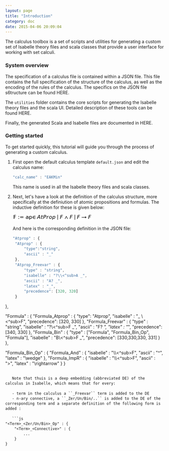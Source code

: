 ```yaml
---
layout: page
title: "Introduction"
category: doc
date: 2015-04-06 20:09:04
---
```


The calculus toolbox is a set of scripts and utilities for generating a custom set of Isabelle theory files and scala classes that provide a user interface for working with set calculi.

### System overview

The specification of a calculus file is contained within a JSON file. This file contains the full specification of the structure of the calculus, as well as the encoding of the rules of the calculus. The specifics on the JSON file s6tructure can be found HERE.

The `utilities` folder contains the core scripts for generating the Isabelle theory files and the scala UI. Detailed description of these tools can be found HERE.

Finally, the generated Scala and Isabelle files are documented in HERE.

### Getting started

To get started quickly, this tutorial will guide you through the process of generating a custom calculus.

1. First open the default calculus template `default.json` and edit the calculus name:

   ```js
   "calc_name" : "EAKMin"
   ```
   
   This name is used in all the Isabelle theory files and scala classes.
   
2. Next, let's have a look at the definition of the calculus structure, more specifically at the definiution of atomic propositions and formulas. The inductive definition for these is given below:

   ![F := ap ∈ AtProp | F ∧ F | F → F](https://raw.githubusercontent.com/goodlyrottenapple/calculus-toolbox/gh-pages/_files/intro1.png)
   
   And here is the corresponding definition in the JSON file:
   
   ```js
   "Atprop" : {
	"Atprop" : {
		"type":"string",
		"ascii" : "_"
	},
	"Atprop_Freevar" : {
		"type" : "string",
		"isabelle" : "?\\<^sub>A _",
		"ascii" : "A? _",
		"latex" : "_",
		"precedence": [320, 320]
	}
},

"Formula" : {
	"Formula_Atprop" : {
		"type": "Atprop",
		"isabelle" : "_ \\<^sub>F",
		"precedence": [320, 330]
	},
	"Formula_Freevar" : {
		"type" : "string",
		"isabelle" : "?\\<^sub>F _",
		"ascii" : "F? _",
		"latex" : "_",
		"precedence": [340, 330]
	},
	"Formula_Bin" : {
		"type" : ["Formula", "Formula_Bin_Op", "Formula"],
		"isabelle" : "B\\<^sub>F _",
		"precedence": [330,330,330, 331]
	}
},

"Formula_Bin_Op" : {
	"Formula_And" : {
		"isabelle" : "\\<and>\\<^sub>F",
		"ascii" : "^",
		"latex" : "\\wedge"
	},
	"Formula_ImpR" : {
		"isabelle" : "\\<rightarrow>\\<^sub>F",
		"ascii" : ">",
		"latex" : "\\rightarrow"
	}
}
```

   Note that thuis is a deep embedding (abbreviated DE) of the calculus in Isabelle, which means that for every:
   
   - term in the calculus a ``_Freevar`` term is added to the DE
   - n-ary connective, a ``_Zer/Un/Bin/..`` is added to the DE of the corresponding term and a separate definition of the following form is added :

   ```js
"<Term>_<Zer/Un/Bin>_Op" : {
	"<Term>_<Connective>" : {
		...
	}
}
```
